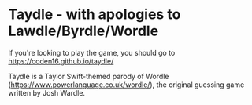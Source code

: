 # Taydle - with apologies to Lawdle/Byrdle/Wordle

If you're looking to play the game, you should go to https://coden16.github.io/taydle/

Taydle is a Taylor Swift-themed parody of Wordle (https://www.powerlanguage.co.uk/wordle/), the original guessing game written by Josh Wardle.
